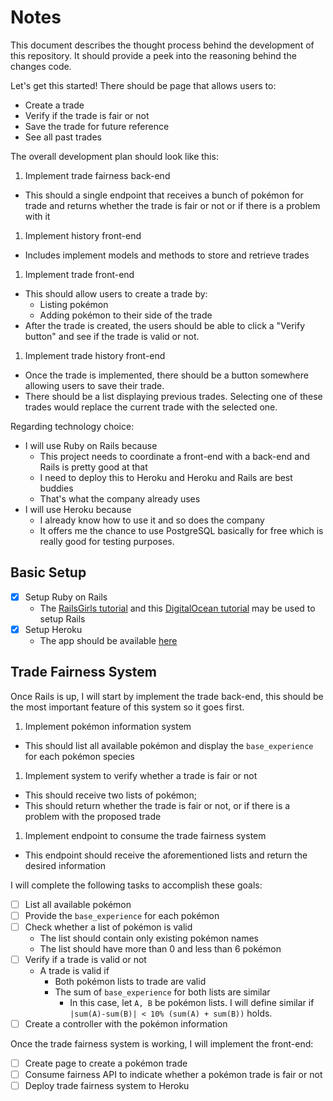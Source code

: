 # Notes

This document describes the thought process behind the development of this
repository. It should provide a peek into the reasoning behind the changes code.

Let's get this started! There should be page that allows users to:

- Create a trade
- Verify if the trade is fair or not
- Save the trade for future reference
- See all past trades

The overall development plan should look like this:

1. Implement trade fairness back-end
  - This should a single endpoint that receives a bunch of pokémon for trade
    and returns whether the trade is fair or not or if there is a problem with it
1. Implement history front-end
  - Includes implement models and methods to store and retrieve trades
1. Implement trade front-end
  - This should allow users to create a trade by:
    - Listing pokémon
    - Adding pokémon to their side of the trade
  - After the trade is created, the users should be able to click a
    "Verify button" and see if the trade is valid or not.
1. Implement trade history front-end
  - Once the trade is implemented, there should be a button somewhere allowing
    users to save their trade.
  - There should be a list displaying previous trades. Selecting one of these
    trades would replace the current trade with the selected one.

Regarding technology choice:

- I will use Ruby on Rails because
  - This project needs to coordinate a front-end with a back-end and Rails is
    pretty good at that
  - I need to deploy this to Heroku and Heroku and Rails are best buddies
  - That's what the company already uses
- I will use Heroku because
  - I already know how to use it and so does the company
  - It offers me the chance to use PostgreSQL basically for free which is really
    good for testing purposes.

## Basic Setup

- [x] Setup Ruby on Rails
  - The [RailsGirls tutorial](http://guides.railsgirls.com/install) and
  this [DigitalOcean tutorial](https://www.digitalocean.com/community/tutorials/how-to-install-ruby-on-rails-with-rbenv-on-ubuntu-18-04)
  may be used to setup Rails
- [x] Setup Heroku
  - The app should be available [here](https://liberdade-poketrade.herokuapp.com)

## Trade Fairness System

Once Rails is up, I will start by implement the trade back-end, this should be
the most important feature of this system so it goes first.

1. Implement pokémon information system
  - This should list all available pokémon and display the `base_experience`
    for each pokémon species
1. Implement system to verify whether a trade is fair or not
  - This should receive two lists of pokémon;
  - This should return whether the trade is fair or not, or if there is a
    problem with the proposed trade
1. Implement endpoint to consume the trade fairness system
  - This endpoint should receive the aforementioned lists and return the
    desired information

I will complete the following tasks to accomplish these goals:

- [ ] List all available pokémon
- [ ] Provide the `base_experience` for each pokémon
- [ ] Check whether a list of pokémon is valid
  - The list should contain only existing pokémon names
  - The list should have more than 0 and less than 6 pokémon
- [ ] Verify if a trade is valid or not
  - A trade is valid if
    - Both pokémon lists to trade are valid
    - The sum of `base_experience` for both lists are similar
      - In this case, let `A, B` be pokémon lists. I will define similar if
        `|sum(A)-sum(B)| < 10% (sum(A) + sum(B))` holds.
- [ ] Create a controller with the pokémon information

Once the trade fairness system is working, I will implement the front-end:

- [ ] Create page to create a pokémon trade
- [ ] Consume fairness API to indicate whether a pokémon trade is fair or not
- [ ] Deploy trade fairness system to Heroku
